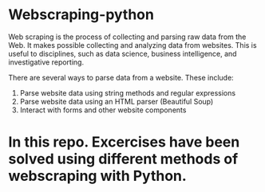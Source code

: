 # Webscraping-python
Web scraping is the process of collecting and parsing raw data from the Web. It makes possible collecting and analyzing data from websites. This is useful to disciplines, such as data science, business intelligence, and investigative reporting.

There are several ways to parse data from a website. 
These include:
1. Parse website data using string methods and regular expressions
2. Parse website data using an HTML parser (Beautiful Soup)
3. Interact with forms and other website components 


# In this repo. Excercises have been solved using different methods of webscraping with Python. 


